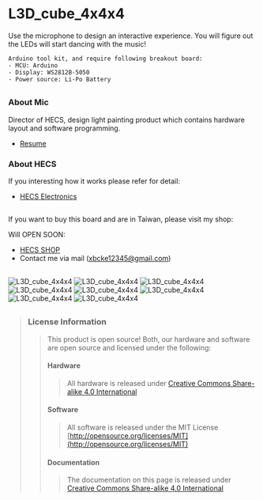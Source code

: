 # L3D_cube_4x4x4

Use the microphone to design an interactive experience.
You will figure out the LEDs will start dancing with the music!

```
Arduino tool kit, and require following breakout board:
- MCU: Arduino 
- Display: WS2812B-5050
- Power source: Li-Po Battery
```

##

### **About Mic**

Director of HECS, design light painting product which contains hardware layout and software programming.

- [Resume](https://drive.google.com/file/d/1NEWwNo3X4ogJMNzp6jpFyT0a6GPGhs7Q/view)

### **About HECS**

If you interesting how it works please refer for detail:

- [HECS Electronics](https://drive.google.com/file/d/1tgr780FQ_Ib0JO3FdQn_M6LVbDeVmUmG/view?usp=sharing)

## 

If you want to buy this board and are in Taiwan, please visit my shop: 

Will OPEN SOON:
* [HECS SHOP](https://www.)
* Contact me via mail (xbcke12345@gmail.com)

##
![*L3D_cube_4x4x4*](https://github.com/Mic-Tsai/L3D_cube_4x4x4/blob/master/res/L3D_cube_4x4x4-1.png)
![*L3D_cube_4x4x4*](https://github.com/Mic-Tsai/L3D_cube_4x4x4/blob/master/res/L3D_cube_4x4x4-2.png)
![*L3D_cube_4x4x4*](https://github.com/Mic-Tsai/L3D_cube_4x4x4/blob/master/res/L3D_cube_4x4x4-3.png)
![*L3D_cube_4x4x4*](https://github.com/Mic-Tsai/L3D_cube_4x4x4/blob/master/res/L3D_cube_4x4x4-4.png)
![*L3D_cube_4x4x4*](https://github.com/Mic-Tsai/L3D_cube_4x4x4/blob/master/res/L3D_Main%20Board_v2.png)
![*L3D_cube_4x4x4*](https://github.com/Mic-Tsai/L3D_cube_4x4x4/blob/master/res/L3D_Main%20Board_Schematic.png)
![*L3D_cube_4x4x4*](https://github.com/Mic-Tsai/L3D_cube_4x4x4/blob/master/res/L3D_Display_both_V5.png)
![*L3D_cube_4x4x4*](https://github.com/Mic-Tsai/L3D_cube_4x4x4/blob/master/res/L3D_Display_Schematic.png)
## 


>### License Information
>>This product is open source! Both, our hardware and software are open source and licensed under the following:
>>#### Hardware
>>>All hardware is released under [Creative Commons Share-alike 4.0 International](http://creativecommons.org/licenses/by-sa/4.0/)
>>#### Software 
>>>All software is released under the MIT License [http://opensource.org/licenses/MIT](http://opensource.org/licenses/MIT)
>>#### Documentation
>>>The documentation on this page is released under [Creative Commons Share-alike 4.0 International](http://creativecommons.org/licenses/by-sa/4.0/)
